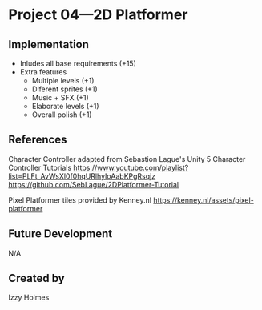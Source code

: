 # Project 04—2D Platformer

## Implementation
- Inludes all base requirements (+15)
- Extra features
    - Multiple levels (+1)
    - Diferent sprites (+1)
    - Music + SFX (+1)
    - Elaborate levels (+1)
    - Overall polish (+1)


## References

Character Controller adapted from Sebastion Lague's Unity 5 Character Controller Tutorials
https://www.youtube.com/playlist?list=PLFt_AvWsXl0f0hqURlhyIoAabKPgRsqjz
https://github.com/SebLague/2DPlatformer-Tutorial

Pixel Platformer tiles provided by Kenney.nl
https://kenney.nl/assets/pixel-platformer

## Future Development
N/A

## Created by
Izzy Holmes
